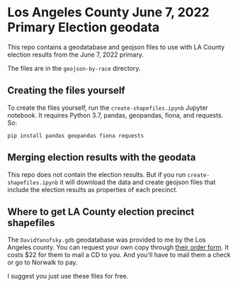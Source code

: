 # Los Angeles County June 7, 2022 Primary Election geodata

This repo contains a geodatabase and geojson files to use with LA County election results from the June 7, 2022 primary.

The files are in the `geojson-by-race` directory.

## Creating the files yourself

To create the files yourself, run the `create-shapefiles.ipynb` Jupyter notebook. It requires Python 3.7, pandas, geopandas, fiona, and requests. So:

`pip install pandas geopandas fiona requests`

## Merging election results with the geodata

This repo does not contain the election results. But if you run `create-shapefiles.ipynb` it will download the data and create geojson files that include the election results as properties of each precinct.

## Where to get LA County election precinct shapefiles

The `DavidYanofsky.gdb` geodatabase was provided to me by the Los Angeles county. You can request your own copy through [their order form](https://survey123.arcgis.com/share/c9c5ad77c3154f699079305adc10aacd). It costs $22 for them to mail a CD to you. And you'll have to mail them a check or go to Norwalk to pay. 

I suggest you just use these files for free.
